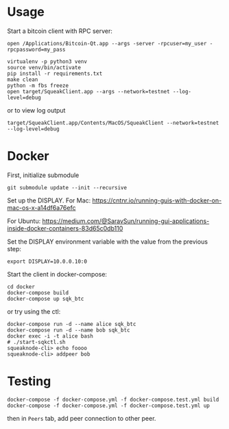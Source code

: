 Usage
=====

Start a bitcoin client with RPC server:

```
open /Applications/Bitcoin-Qt.app --args -server -rpcuser=my_user -rpcpassword=my_pass
```

```
virtualenv -p python3 venv
source venv/bin/activate
pip install -r requirements.txt
make clean
python -m fbs freeze
open target/SqueakClient.app --args --network=testnet --log-level=debug
```

or to view log output

```
target/SqueakClient.app/Contents/MacOS/SqueakClient --network=testnet --log-level=debug
```


Docker
======

First, initialize submodule
```
git submodule update --init --recursive
```

Set up the DISPLAY.
For Mac:
https://cntnr.io/running-guis-with-docker-on-mac-os-x-a14df6a76efc

For Ubuntu:
https://medium.com/@SaravSun/running-gui-applications-inside-docker-containers-83d65c0db110

Set the DISPLAY environment variable with the value from the previous step:
```
export DISPLAY=10.0.0.10:0
```

Start the client in docker-compose:
```
cd docker
docker-compose build
docker-compose up sqk_btc
```

or try using the ctl:
```
docker-compose run -d --name alice sqk_btc
docker-compose run -d --name bob sqk_btc
docker exec -i -t alice bash
# ./start-sqkctl.sh
squeaknode-cli> echo foooo
squeaknode-cli> addpeer bob
```


Testing
=======

```
docker-compose -f docker-compose.yml -f docker-compose.test.yml build
docker-compose -f docker-compose.yml -f docker-compose.test.yml up
```
then in `Peers` tab, add peer connection to other peer.
